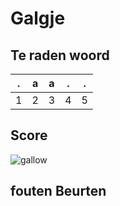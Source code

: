 # Galgje

## Te raden woord

|.|a|a|.|.|
|-|-|-|-|-|
|1|2|3|4|5|

## Score
![gallow](./images/2.png)

## fouten Beurten
